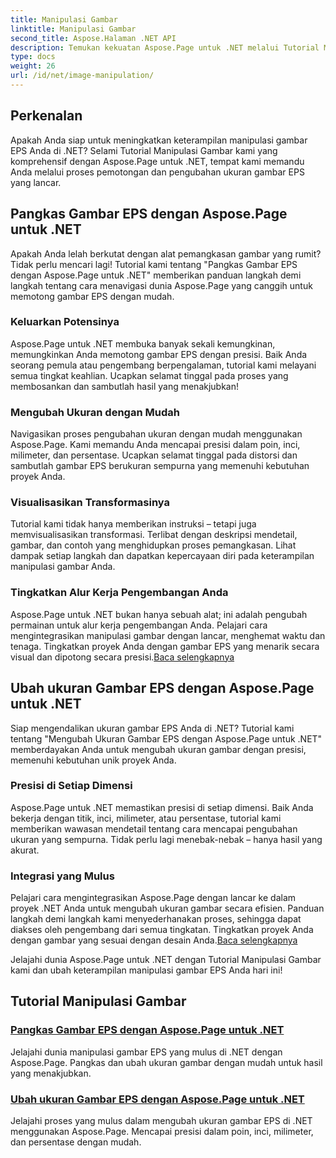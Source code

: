 ```yaml
---
title: Manipulasi Gambar
linktitle: Manipulasi Gambar
second_title: Aspose.Halaman .NET API
description: Temukan kekuatan Aspose.Page untuk .NET melalui Tutorial Manipulasi Gambar kami. Pangkas dan ubah ukuran gambar EPS dengan mudah untuk hasil yang menakjubkan dan presisi.
type: docs
weight: 26
url: /id/net/image-manipulation/
---
```

## Perkenalan

Apakah Anda siap untuk meningkatkan keterampilan manipulasi gambar EPS Anda di .NET? Selami Tutorial Manipulasi Gambar kami yang komprehensif dengan Aspose.Page untuk .NET, tempat kami memandu Anda melalui proses pemotongan dan pengubahan ukuran gambar EPS yang lancar.

## Pangkas Gambar EPS dengan Aspose.Page untuk .NET
Apakah Anda lelah berkutat dengan alat pemangkasan gambar yang rumit? Tidak perlu mencari lagi! Tutorial kami tentang "Pangkas Gambar EPS dengan Aspose.Page untuk .NET" memberikan panduan langkah demi langkah tentang cara menavigasi dunia Aspose.Page yang canggih untuk memotong gambar EPS dengan mudah.

### Keluarkan Potensinya
Aspose.Page untuk .NET membuka banyak sekali kemungkinan, memungkinkan Anda memotong gambar EPS dengan presisi. Baik Anda seorang pemula atau pengembang berpengalaman, tutorial kami melayani semua tingkat keahlian. Ucapkan selamat tinggal pada proses yang membosankan dan sambutlah hasil yang menakjubkan!

### Mengubah Ukuran dengan Mudah
Navigasikan proses pengubahan ukuran dengan mudah menggunakan Aspose.Page. Kami memandu Anda mencapai presisi dalam poin, inci, milimeter, dan persentase. Ucapkan selamat tinggal pada distorsi dan sambutlah gambar EPS berukuran sempurna yang memenuhi kebutuhan proyek Anda.

### Visualisasikan Transformasinya
Tutorial kami tidak hanya memberikan instruksi – tetapi juga memvisualisasikan transformasi. Terlibat dengan deskripsi mendetail, gambar, dan contoh yang menghidupkan proses pemangkasan. Lihat dampak setiap langkah dan dapatkan kepercayaan diri pada keterampilan manipulasi gambar Anda.

### Tingkatkan Alur Kerja Pengembangan Anda
 Aspose.Page untuk .NET bukan hanya sebuah alat; ini adalah pengubah permainan untuk alur kerja pengembangan Anda. Pelajari cara mengintegrasikan manipulasi gambar dengan lancar, menghemat waktu dan tenaga. Tingkatkan proyek Anda dengan gambar EPS yang menarik secara visual dan dipotong secara presisi.[Baca selengkapnya](./crop-eps-images/)

## Ubah ukuran Gambar EPS dengan Aspose.Page untuk .NET
Siap mengendalikan ukuran gambar EPS Anda di .NET? Tutorial kami tentang "Mengubah Ukuran Gambar EPS dengan Aspose.Page untuk .NET" memberdayakan Anda untuk mengubah ukuran gambar dengan presisi, memenuhi kebutuhan unik proyek Anda.

### Presisi di Setiap Dimensi
Aspose.Page untuk .NET memastikan presisi di setiap dimensi. Baik Anda bekerja dengan titik, inci, milimeter, atau persentase, tutorial kami memberikan wawasan mendetail tentang cara mencapai pengubahan ukuran yang sempurna. Tidak perlu lagi menebak-nebak – hanya hasil yang akurat.

### Integrasi yang Mulus
 Pelajari cara mengintegrasikan Aspose.Page dengan lancar ke dalam proyek .NET Anda untuk mengubah ukuran gambar secara efisien. Panduan langkah demi langkah kami menyederhanakan proses, sehingga dapat diakses oleh pengembang dari semua tingkatan. Tingkatkan proyek Anda dengan gambar yang sesuai dengan desain Anda.[Baca selengkapnya](./resize-eps-images/)

Jelajahi dunia Aspose.Page untuk .NET dengan Tutorial Manipulasi Gambar kami dan ubah keterampilan manipulasi gambar EPS Anda hari ini!
## Tutorial Manipulasi Gambar
### [Pangkas Gambar EPS dengan Aspose.Page untuk .NET](./crop-eps-images/)
Jelajahi dunia manipulasi gambar EPS yang mulus di .NET dengan Aspose.Page. Pangkas dan ubah ukuran gambar dengan mudah untuk hasil yang menakjubkan.
### [Ubah ukuran Gambar EPS dengan Aspose.Page untuk .NET](./resize-eps-images/)
Jelajahi proses yang mulus dalam mengubah ukuran gambar EPS di .NET menggunakan Aspose.Page. Mencapai presisi dalam poin, inci, milimeter, dan persentase dengan mudah.